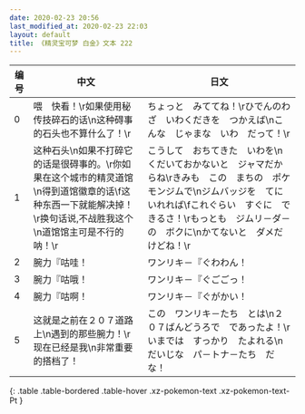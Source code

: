 ```yaml
---
date: 2020-02-23 20:56
last_modified_at: 2020-02-23 22:03
layout: default
title: 《精灵宝可梦 白金》文本 222
---
```

| 编号 | 中文 | 日文 |
| ---- | ---- | ---- |
| 0 | 喂　快看！\r如果使用秘传技碎石的话\n这种碍事的石头也不算什么了！\r | ちょっと　みててね！\rひでんのわざ　いわくだきを　つかえば\nこんな　じゃまな　いわ　だって！\r |
| 1 | 这种石头\n如果不打碎它的话是很碍事的。\r你如果在这个城市的精灵道馆\n得到道馆徽章的话\f这种东西一下就能解决掉！\r换句话说,不战胜我这个\n道馆馆主可是不行的呐！\r | こうして　おちてきた　いわを\nくだいておかないと　ジャマだからね\rきみも　この　まちの　ポケモンジムで\nジムバッジを　てにいれれば\fこれぐらい　すぐに　できるさ！\rもっとも　ジムリ－ダ－の　ボクに\nかてないと　ダメだけどね！\r |
| 2 | 腕力『咕哇！ | ワンリキ－『ぐわわん！ |
| 3 | 腕力『咕哦！ | ワンリキ－『ぐごごっ！ |
| 4 | 腕力『咕啊！ | ワンリキ－『ぐがかい！ |
| 5 | 这就是之前在２０７道路上\n遇到的那些腕力！\r现在已经是我\n非常重要的搭档了！ | この　ワンリキ－たち　とは\n２０７ばんどうろで　であったよ！\rいまでは　すっかり　たよれる\nだいじな　パ－トナ－たち　だな！ |
{: .table .table-bordered .table-hover .xz-pokemon-text .xz-pokemon-text-Pt }